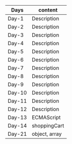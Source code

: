 | Days   | content       |
| ------ | ------------- |
| Day-1  | Description   |
| Day-2  | Description   |
| Day-3  | Description   |
| Day-4  | Description   |
| Day-5  | Description   |
| Day-6  | Description   |
| Day-7  | Description   |
| Day-8  | Description   |
| Day-9  | Description   |
| Day-10 | Description   |
| Day-11 | Description   |
| Day-12 | Description   |
| Day-13 | ECMAScript    |
| Day-14 | shoppingCart  |
| Day-21 | object, array |
